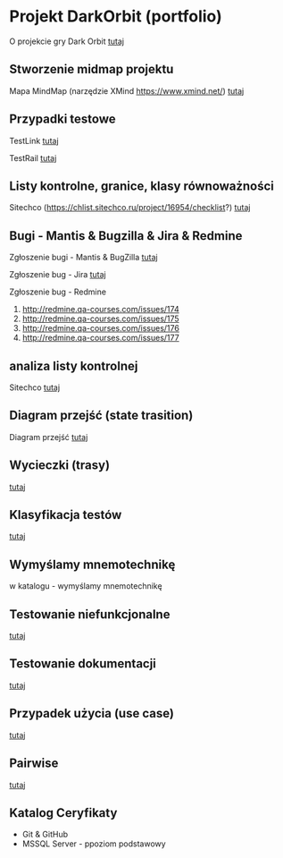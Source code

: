 # Projekt DarkOrbit (portfolio)

O projekcie gry Dark Orbit [tutaj](https://qa-courses.atlassian.net/wiki/spaces/ST6/pages/714637394/Artur+Kr+l?atlOrigin=eyJpIjoiZjE2NDM5MmMzNGIxNDg5MGE5NzQzOGEzNDUyNDFjMGEiLCJwIjoiYyJ9)

## Stworzenie midmap projektu

Mapa MindMap (narzędzie XMind https://www.xmind.net/) [tutaj](https://qa-courses.atlassian.net/wiki/spaces/ST6/pages/714702915/Mind+Map+Dark+Orbit?atlOrigin=eyJpIjoiZDFmZmVhMDUzYjQ0NDNkMWJhZWJjNjlmYzFmNDBhNjEiLCJwIjoiYyJ9)

## Przypadki testowe

TestLink [tutaj](https://qa-courses.atlassian.net/wiki/spaces/ST6/pages/740917291/Przypadki+testowe+DarkOrbit?atlOrigin=eyJpIjoiODU0MWQ4ZTNiZDhmNDJlMzkxYjY0ZDVmOWU2MzBhMjEiLCJwIjoiYyJ9)

TestRail [tutaj](https://qa-courses.atlassian.net/wiki/spaces/ST6/pages/740917291/Przypadki+testowe+DarkOrbit?atlOrigin=eyJpIjoiODU0MWQ4ZTNiZDhmNDJlMzkxYjY0ZDVmOWU2MzBhMjEiLCJwIjoiYyJ9)

## Listy kontrolne, granice, klasy równoważności

Sitechco (https://chlist.sitechco.ru/project/16954/checklist?) [tutaj](https://qa-courses.atlassian.net/wiki/spaces/ST6/pages/741310494/Listy+kontrolne+DarkOrbit?atlOrigin=eyJpIjoiMTk3NzQ5MzcxNzNkNDVmYTg5MTAzNzFmMGI2NDljYjMiLCJwIjoiYyJ9)

## Bugi - Mantis & Bugzilla & Jira & Redmine
Zgłoszenie bugi - Mantis & BugZilla [tutaj](https://qa-courses.atlassian.net/wiki/spaces/ST6/pages/740917295/Ulepszenia+i+Bugi+DarkOrbit?atlOrigin=eyJpIjoiYzhlYTE1N2UwMjI0NGUxMmI5YWRmODg2Mjc4YTczZDgiLCJwIjoiYyJ9)

Zgłoszenie bug  - Jira [tutaj](https://qa-courses.atlassian.net/projects/ST06/issues/ST06-10?filter=allopenissues)

Zgłoszenie bug - Redmine

1. http://redmine.qa-courses.com/issues/174
2. http://redmine.qa-courses.com/issues/175
3. http://redmine.qa-courses.com/issues/176
4. http://redmine.qa-courses.com/issues/177

## analiza listy kontrolnej

Sitechco [tutaj](https://qa-courses.atlassian.net/wiki/spaces/ST6/pages/740884504/Analiza+listy+kontrolnej+DarkOrbit?atlOrigin=eyJpIjoiYzg0YWNjYjE5ZmRiNDRkNmEzOWJkNjVhYTBkYzkzODIiLCJwIjoiYyJ9)

## Diagram przejść (state trasition)

Diagram przejść [tutaj](https://qa-courses.atlassian.net/wiki/spaces/ST6/pages/745111612/State+Transition+DarkOrbit?atlOrigin=eyJpIjoiMmY4ZmZjYjc1MjA3NGYyOWE5MjE0ZTc5NThiNDFiOTkiLCJwIjoiYyJ9)

## Wycieczki (trasy) 

[tutaj](https://qa-courses.atlassian.net/wiki/spaces/ST6/pages/754876473/Wycieczki+trasy+DarkOrbit?atlOrigin=eyJpIjoiNWFiMTM2MzQ5YzJhNGQ4MTlkM2FlYTNkMjIyOTYwMGMiLCJwIjoiYyJ9)

## Klasyfikacja testów

[tutaj](https://qa-courses.atlassian.net/wiki/spaces/ST6/pages/756482069/Klasyfikacja+test+w+DarkOrbit?atlOrigin=eyJpIjoiMzMzY2FiZDI0MWI0NDMxOTg4MTNjMTc1ZTg0MDgzNWYiLCJwIjoiYyJ9)


## Wymyślamy mnemotechnikę

w katalogu - wymyślamy mnemotechnikę

## Testowanie niefunkcjonalne

[tutaj](https://qa-courses.atlassian.net/wiki/spaces/ST6/pages/759365633/Plan+testowania+wed+ug+r+nych+rodzaj+w+testowania+niefunkcjonalnego+DarkOrbit?atlOrigin=eyJpIjoiNDY4OGYyOTUwMjQ2NDhhNDgyMzlmNmZiNjZlZmI4NzMiLCJwIjoiYyJ9)

## Testowanie dokumentacji

[tutaj](https://qa-courses.atlassian.net/wiki/spaces/ST6/pages/765296641/Dokumentacja+Dark+Orbit?atlOrigin=eyJpIjoiMjk0OWE5MTRjNTVmNGQyZDkwN2Y5ZDM4ZmI4YzNmZTAiLCJwIjoiYyJ9)


## Przypadek użycia (use case)

[tutaj](https://qa-courses.atlassian.net/wiki/spaces/ST6/pages/763920388/Use+Case+DarkOrbit?atlOrigin=eyJpIjoiMzZmMWZlMDU4NDBiNDM3ZmFkNWNhNDBkOTc0OTJkYmQiLCJwIjoiYyJ9)

## Pairwise

[tutaj](https://qa-courses.atlassian.net/wiki/spaces/ST6/pages/779190273/Pairwise+DarkOrbit?atlOrigin=eyJpIjoiMjYyNzM4MWJjNjZhNDIyNDkyNjY3YzMzN2U0Y2ZhNDQiLCJwIjoiYyJ9)

## Katalog Ceryfikaty
- Git & GitHub
- MSSQL Server - ppoziom podstawowy